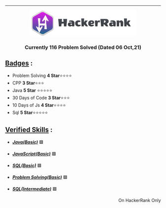 ***
<p align="center">
    <a href="https://www.hackerrank.com/NinzaRJ01">
        <img height=85 src="./HackerRankIcon/HackerRankFullLogo.png">
    </a>
</p>
<h3 align="center">Currently 116 Problem Solved (Dated 06 Oct,21) </h3>

## <ins>Badges</ins> :

- Problem Solving  **4 Star**⭐⭐⭐⭐
- CPP **3 Star**⭐⭐⭐
- Java **5 Star** ⭐⭐⭐⭐⭐
- 30 Days of Code **3 Star**⭐⭐⭐
- 10 Days of Js **4 Star**⭐⭐⭐⭐
- Sql **5 Star**⭐⭐⭐⭐⭐

## <ins> Verified Skills</ins>  :
- _**[Java(Basic)](https://www.hackerrank.com/certificates/a1249f3b5428)**_ 🟩

- _**[JavaScript(Basic)](https://www.hackerrank.com/certificates/7bc06058eeb7)**_ 🟩

- _**[SQL(Basic)](https://www.hackerrank.com/certificates/0352a3e90290)**_ 🟩

- _**[Problem Solving(Basic)](https://www.hackerrank.com/certificates/88ac7d6d0cde)**_ 🟩

- _**[SQL(Intermediate)](https://www.hackerrank.com/certificates/6a3d397a0311)**_ 🟩

<p align="right"> On HackerRank Only</p>
